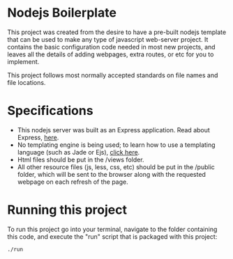 # Nodejs Boilerplate

This project was created from the desire to have a pre-built nodejs template that can be used to make any type of
javascript web-server project.  It contains the basic configuration code needed in most new projects, and leaves all
the details of adding webpages, extra routes, or etc for you to implement.

This project follows most normally accepted standards on file names and file locations.

# Specifications

- This nodejs server was built as an Express application. Read about Express, [here](http://expressjs.com/api.html#app.express).
- No templating engine is being used; to learn how to use a templating language (such as Jade or Ejs), [click here](http://expressjs.com/guide/using-template-engines.html).
- Html files should be put in the /views folder.
- All other resource files (js, less, css, etc) should be put in the /public folder, which will be sent to the browser along with the requested webpage on each refresh of the page.


# Running this project

To run this project go into your terminal, navigate to the folder containing this code, and execute the "run" script that is packaged with this project:

    ./run

